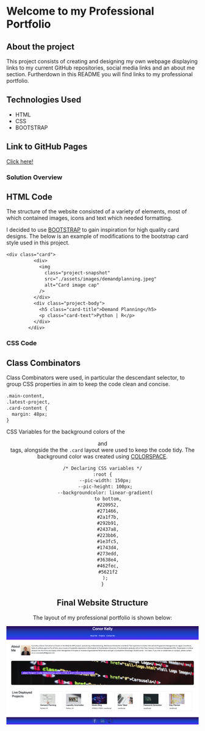 # Welcome to my Professional Portfolio

## About the project

This project consists of creating and designing my own webpage displaying links to my current GitHub repositories, social media links and an about me section. Furtherdown in this README you will find links to my professional portfolio.

## Technologies Used

- HTML
- CSS
- BOOTSTRAP

## Link to GitHub Pages

[Click here!](https://conorjkelly96.github.io/professional-portfolio/)

### Solution Overview

## HTML Code

The structure of the website consisted of a variety of elements, most of which contained images, icons and text which needed formatting.

I decided to use [BOOTSTRAP](https://getbootstrap.com/) to gain inspiration for high quality card designs. The below is an example of modifications to the bootstrap card style used in this project.

```
<div class="card">
          <div>
            <img
              class="project-snapshot"
              src="./assets/images/demandplanning.jpeg"
              alt="Card image cap"
            />
          </div>
          <div class="project-body">
            <h5 class="card-title">Demand Planning</h5>
            <p class="card-text">Python | R</p>
          </div>
        </div>
```

### CSS Code

## Class Combinators

Class Combinators were used, in particular the descendant selector, to group CSS properties in aim to keep the code clean and concise.

```
.main-content,
.latest-project,
.card-content {
  margin: 48px;
}

```

CSS Variables for the background colors of the <header> and <footer> tags, alongside the the `.card` layout were used to keep the code tidy. The background color was created using [COLORSPACE](https://mycolor.space/).

```
/* Declaring CSS variables */
:root {
  --pic-width: 150px;
  --pic-height: 100px;
  --backgroundcolor: linear-gradient(
    to bottom,
    #220952,
    #271466,
    #2a1f7b,
    #292b91,
    #2437a8,
    #223bb6,
    #1e3fc5,
    #1743d4,
    #273edd,
    #3638e4,
    #462fec,
    #5621f2
  );
}
```

## Final Website Structure

The layout of my professional portfolio is shown below:

![plot](./assets/images/Professional_Por.png)
